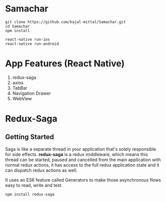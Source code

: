 # Samachar
```
git clone https://github.com/kajal-mittal/Samachar.git
cd Samachar
npm install

react-native run-ios
react-native run-android
```
# App Features (React Native)

1. redux-saga
2. axios
3. TabBar
4. Navigation Drawer
5. WebView

# Redux-Saga
## Getting Started
Saga is like a separate thread in your application that's solely responsible for side effects. **redux-saga** is a redux middleware, which means this thread can be started, paused and cancelled from the main application with normal redux actions, it has access to the full redux application state and it can dispatch redux actions as well.

It uses an ES6 feature called Generators to make those asynchronous flows easy to read, write and test.
```
npm install redux-saga
```

